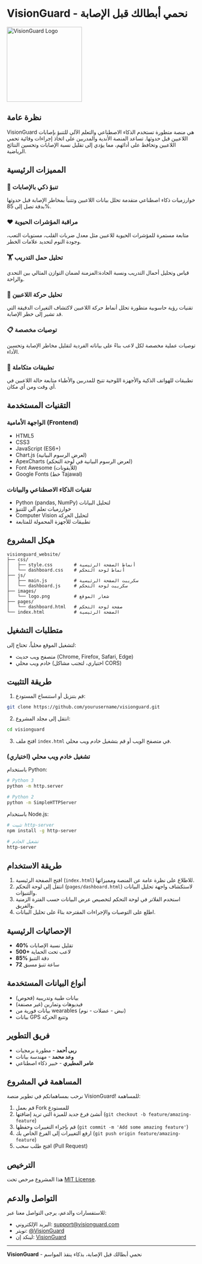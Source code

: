 # VisionGuard - نحمي أبطالك قبل الإصابة

<img src="https://visionguard1.netlify.app/images/logo.png" alt="VisionGuard Logo" width="200"/>





## نظرة عامة

VisionGuard هي منصة متطورة تستخدم الذكاء الاصطناعي والتعلم الآلي للتنبؤ بإصابات اللاعبين قبل حدوثها. تساعد المنصة الأندية والمدربين على اتخاذ إجراءات وقائية تحمي اللاعبين وتحافظ على أدائهم، مما يؤدي إلى تقليل نسبة الإصابات وتحسين النتائج الرياضية.

## المميزات الرئيسية

### 🧠 تنبؤ ذكي بالإصابات
خوارزميات ذكاء اصطناعي متقدمة تحلل بيانات اللاعبين وتتنبأ بمخاطر الإصابة قبل حدوثها بدقة تصل إلى 85%.

### ❤️ مراقبة المؤشرات الحيوية
متابعة مستمرة للمؤشرات الحيوية للاعبين مثل معدل ضربات القلب، مستويات التعب، وجودة النوم لتحديد علامات الخطر.

### 🏋️ تحليل حمل التدريب
قياس وتحليل أحمال التدريب ونسبة الحادة:المزمنة لضمان التوازن المثالي بين التحدي والراحة.

### 🏃 تحليل حركة اللاعبين
تقنيات رؤية حاسوبية متطورة تحلل أنماط حركة اللاعبين لاكتشاف التغيرات الدقيقة التي قد تشير إلى خطر الإصابة.

### 📋 توصيات مخصصة
توصيات عملية مخصصة لكل لاعب بناءً على بياناته الفردية لتقليل مخاطر الإصابة وتحسين الأداء.

### 📱 تطبيقات متكاملة
تطبيقات للهواتف الذكية والأجهزة اللوحية تتيح للمدربين والأطباء متابعة حالة اللاعبين في أي وقت ومن أي مكان.

## التقنيات المستخدمة

### الواجهة الأمامية (Frontend)
- HTML5
- CSS3
- JavaScript (ES6+)
- Chart.js (لعرض الرسوم البيانية)
- ApexCharts (لعرض الرسوم البيانية في لوحة التحكم)
- Font Awesome (للأيقونات)
- Google Fonts (خط Tajawal)

### تقنيات الذكاء الاصطناعي والبيانات
- Python (pandas, NumPy) لتحليل البيانات
- خوارزميات تعلم آلي للتنبؤ
- Computer Vision لتحليل الحركة
- تطبيقات للأجهزة المحمولة للمتابعة

## هيكل المشروع

```
visionguard_website/
├── css/
│   ├── style.css        # أنماط الصفحة الرئيسية
│   └── dashboard.css    # أنماط لوحة التحكم
├── js/
│   ├── main.js          # سكريبت الصفحة الرئيسية
│   └── dashboard.js     # سكريبت لوحة التحكم
├── images/
│   └── logo.png         # شعار الموقع
├── pages/
│   └── dashboard.html   # صفحة لوحة التحكم
└── index.html           # الصفحة الرئيسية
```

## متطلبات التشغيل

لتشغيل الموقع محلياً، تحتاج إلى:
- متصفح ويب حديث (Chrome, Firefox, Safari, Edge)
- خادم ويب محلي (اختياري، لتجنب مشاكل CORS)

## طريقة التثبيت

1. قم بتنزيل أو استنساخ المستودع:
```bash
git clone https://github.com/yourusername/visionguard.git
```

2. انتقل إلى مجلد المشروع:
```bash
cd visionguard
```

3. افتح ملف `index.html` في متصفح الويب أو قم بتشغيل خادم ويب محلي.

### تشغيل خادم ويب محلي (اختياري)

باستخدام Python:
```bash
# Python 3
python -m http.server

# Python 2
python -m SimpleHTTPServer
```

باستخدام Node.js:
```bash
# تثبيت http-server
npm install -g http-server

# تشغيل الخادم
http-server
```

## طريقة الاستخدام

1. افتح الصفحة الرئيسية (`index.html`) للاطلاع على نظرة عامة عن المنصة ومميزاتها.
2. انتقل إلى لوحة التحكم (`pages/dashboard.html`) لاستكشاف واجهة تحليل البيانات والتنبؤات.
3. استخدم الفلاتر في لوحة التحكم لتخصيص عرض البيانات حسب الفترة الزمنية والفريق.
4. اطلع على التوصيات والإجراءات المقترحة بناءً على تحليل البيانات.

## الإحصائيات الرئيسية

- **40%** تقليل نسبة الإصابات
- **500+** لاعب تحت الحماية
- **85%** دقة التنبؤ
- **72** ساعة تنبؤ مسبق

## أنواع البيانات المستخدمة

- بيانات طبية وتدريبية (فحوص)
- فيديوهات وتمارين (غير مصنفة)
- بيانات فورية من wearables (نبض - عضلات - نوم)
- بيانات GPS وتتبع الحركة

## فريق التطوير

- **ربى أحمد** - مطورة برمجيات
- **وعد محمد** - مهندسة بيانات
- **عامر المطيري** - خبير ذكاء اصطناعي

## المساهمة في المشروع

نرحب بمساهماتكم في تطوير منصة VisionGuard! للمساهمة:

1. قم بعمل Fork للمستودع
2. أنشئ فرع جديد للميزة التي تريد إضافتها (`git checkout -b feature/amazing-feature`)
3. قم بإجراء التغييرات وحفظها (`git commit -m 'Add some amazing feature'`)
4. ارفع التغييرات إلى الفرع الخاص بك (`git push origin feature/amazing-feature`)
5. افتح طلب سحب (Pull Request)

## الترخيص

هذا المشروع مرخص تحت [MIT License](LICENSE).

## التواصل والدعم

للاستفسارات والدعم، يرجى التواصل معنا عبر:
- البريد الإلكتروني: support@visionguard.com
- تويتر: [@VisionGuard](https://twitter.com/visionguard)
- لينكد إن: [VisionGuard](https://linkedin.com/company/visionguard)

---

**VisionGuard** - نحمي أبطالك قبل الإصابة، بذكاء ينقذ المواسم
